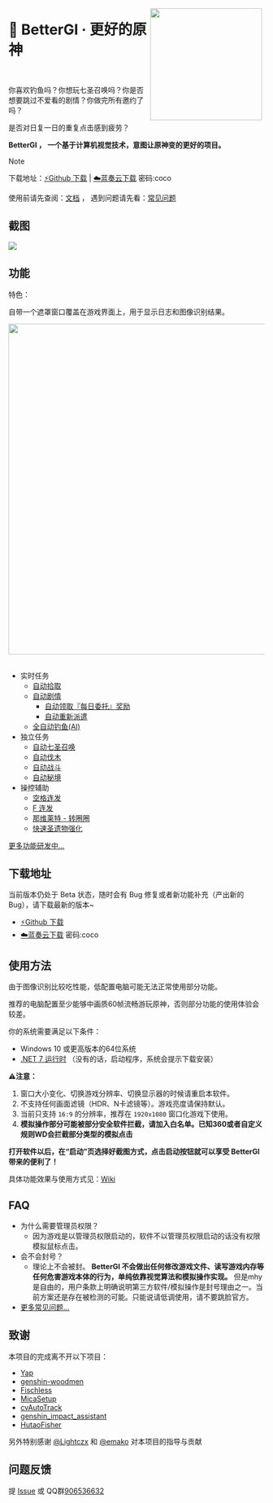 <p>
  <a href="https://bgi.huiyadan.com/"><img src="https://github.com/babalae/better-genshin-impact/assets/15783049/c3fe6d01-6932-46ae-a570-fd3027e5a2a5" align="right" width="220" hspace="5" vspace="5"></a>
  <h1>🍨 BetterGI · 更好的原神</h1>
  <p>
    <img alt="" src="https://img.shields.io/badge/platform-Windows-blue?style=flat-square&color=4096d8" />
    <img alt="" src="https://img.shields.io/github/last-commit/babalae/better-genshin-impact?style=flat-square&color=4096d8" />
    <img alt="" src="https://img.shields.io/github/v/release/babalae/better-genshin-impact?style=flat-square&color=4096d8" />
  </p>
  <p>你喜欢钓鱼吗？你想玩七圣召唤吗？你是否想要跳过不爱看的剧情？你做完所有邀约了吗？</p>
  <p>是否对日复一日的重复点击感到疲劳？</p>
  <p><b>BetterGI ， 一个基于计算机视觉技术，意图让原神变的更好的项目。</b></p>
</p>
<!-- https://github.com/babalae/better-genshin-impact/assets/15783049/483cb63b-f21c-4946-bb19-64249aa7d5fb -->

> [!NOTE]
> 下载地址：[⚡Github 下载](https://github.com/babalae/better-genshin-impact/releases) | [☁️蓝奏云下载](https://wwmy.lanzouq.com/b00rs2msd)  密码:coco
> 
> 使用前请先查阅：[文档](https://bgi.huiyadan.com/doc.html) ， 遇到问题请先看：[常见问题](https://bgi.huiyadan.com/faq.html)


## 截图

<img src="https://img.alicdn.com/imgextra/i2/2042484851/O1CN016wk5ZC1lhoEMzz04F_!!2042484851.gif"/>

## 功能

特色：

自带一个遮罩窗口覆盖在游戏界面上，用于显示日志和图像识别结果。

<img width="650px" src="https://github.com/babalae/better-genshin-impact/assets/15783049/57ab7c3c-709a-4cf3-8f64-1c78764c364c"/>
<br>
<br>

* 实时任务
  * [自动拾取](https://bgi.huiyadan.com/doc.html#%E8%87%AA%E5%8A%A8%E6%8B%BE%E5%8F%96)
  * [自动剧情](https://bgi.huiyadan.com/doc.html#%E8%87%AA%E5%8A%A8%E5%89%A7%E6%83%85)
    * [自动领取『每日委托』奖励](https://bgi.huiyadan.com/doc.html#%E8%87%AA%E5%8A%A8%E9%A2%86%E5%8F%96%E3%80%8E%E6%AF%8F%E6%97%A5%E5%A7%94%E6%89%98%E3%80%8F%E5%A5%96%E5%8A%B1)
    * [自动重新派遣](https://bgi.huiyadan.com/doc.html#%E8%87%AA%E5%8A%A8%E9%87%8D%E6%96%B0%E6%B4%BE%E9%81%A3)
  * [全自动钓鱼(AI)](https://bgi.huiyadan.com/doc.html#%E5%85%A8%E8%87%AA%E5%8A%A8%E9%92%93%E9%B1%BC)
* 独立任务
    * [自动七圣召唤](https://bgi.huiyadan.com/doc.html#%E8%87%AA%E5%8A%A8%E4%B8%83%E5%9C%A3%E5%8F%AC%E5%94%A4)
    * [自动伐木](http://bgi.huiyadan.com/doc.html#%E8%87%AA%E5%8A%A8%E4%BC%90%E6%9C%A8)
    * [自动战斗](http://bgi.huiyadan.com/feats/domain.html)
    * [自动秘境](http://bgi.huiyadan.com/feats/domain.html)
* 操控辅助
    * [空格连发](https://bgi.huiyadan.com/doc.html#%E7%A9%BA%E6%A0%BC%E8%BF%9E%E5%8F%91)
    * [F 连发](https://bgi.huiyadan.com/doc.html#f%E8%BF%9E%E5%8F%91)
    * [那维莱特 - 转圈圈](https://bgi.huiyadan.com/doc.html#%E9%82%A3%E7%BB%B4%E8%8E%B1%E7%89%B9-%E8%BD%AC%E5%9C%88%E5%9C%88)
    * [快速圣遗物强化](https://bgi.huiyadan.com/doc.html#%E5%9C%A3%E9%81%97%E7%89%A9%E4%B8%80%E9%94%AE%E5%BC%BA%E5%8C%96)

[更多功能研发中...](https://bgi.huiyadan.com/feat.html)



## 下载地址

当前版本仍处于 Beta 状态，随时会有 Bug 修复或者新功能补充（产出新的 Bug），请下载最新的版本~

* [⚡Github 下载](https://github.com/babalae/better-genshin-impact/releases)
* [☁️蓝奏云下载](https://wwmy.lanzouq.com/b00rs2msd)  密码:coco


## 使用方法
由于图像识别比较吃性能，低配置电脑可能无法正常使用部分功能。

推荐的电脑配置至少能够中画质60帧流畅游玩原神，否则部分功能的使用体验会较差。

你的系统需要满足以下条件：
  * Windows 10 或更高版本的64位系统
  * [.NET 7 运行时](https://dotnet.microsoft.com/zh-cn/download/dotnet/latest/runtime) （没有的话，启动程序，系统会提示下载安装）

**⚠️注意：**
1. 窗口大小变化、切换游戏分辨率、切换显示器的时候请重启本软件。
2. 不支持任何画面滤镜（HDR、N卡滤镜等）。游戏亮度请保持默认。
3. 当前只支持 `16:9` 的分辨率，推荐在 `1920x1080` 窗口化游戏下使用。
4. **模拟操作部分可能被部分安全软件拦截，请加入白名单。已知360或者自定义规则WD会拦截部分类型的模拟点击**

**打开软件以后，在“启动”页选择好截图方式，点击启动按钮就可以享受 BetterGI 带来的便利了！**

具体功能效果与使用方式见：[Wiki](https://bgi.huiyadan.com/doc.html)

## FAQ
* 为什么需要管理员权限？
  * 因为游戏是以管理员权限启动的，软件不以管理员权限启动的话没有权限模拟鼠标点击。
* 会不会封号？
  * 理论上不会被封。 **BetterGI 不会做出任何修改游戏文件、读写游戏内存等任何危害游戏本体的行为，单纯依靠视觉算法和模拟操作实现。** 但是mhy是自由的，用户条款上明确说明第三方软件/模拟操作是封号理由之一。当前方案还是存在被检测的可能。只能说请低调使用，请不要跳脸官方。
* [更多常见问题...](https://bgi.huiyadan.com/faq.html)

## 致谢

本项目的完成离不开以下项目：
* [Yap](https://github.com/Alex-Beng/Yap)
* [genshin-woodmen](https://github.com/genshin-matrix/genshin-woodmen)
* [Fischless](https://github.com/genshin-matrix/Fischless)
* [MicaSetup](https://github.com/lemutec/MicaSetup)
* [cvAutoTrack](https://github.com/GengGode/cvAutoTrack)
* [genshin_impact_assistant](https://github.com/infstellar/genshin_impact_assistant)
* [HutaoFisher](https://github.com/myHuTao-qwq/HutaoFisher)

另外特别感谢 [@Lightczx](https://github.com/Lightczx) 和 [@emako](https://github.com/emako) 对本项目的指导与贡献


## 问题反馈

提 [Issue](https://github.com/babalae/genius-invokation-auto-toy/issues) 或 QQ群[906536632](http://qm.qq.com/cgi-bin/qm/qr?_wv=1027&k=_nmC8Neh7mZaGb2hIsO3p4-DKdxBlReQ&authKey=X7rGdx4jbA%2Bs2Juotlov0cg57%2Bv8CwRdjMgYYsxPtdtkl5NKniJhbDILKhWCYS4B&noverify=0&group_code=906536632)
